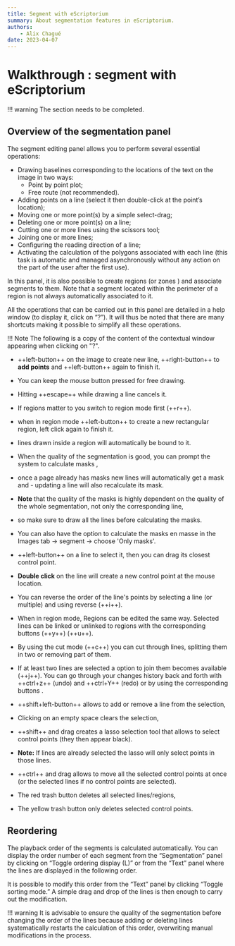 ```yaml
---
title: Segment with eScriptorium
summary: About segmentation features in eScriptorium.
authors:
    - Alix Chagué
date: 2023-04-07
---
```


# Walkthrough : segment with eScriptorium

!!! warning
    The section needs to be completed.

## Overview of the segmentation panel

The segment editing panel allows you to perform several essential operations:

- Drawing baselines corresponding to the locations of the text on the image in two ways:
    - Point by point plot;
    - Free route (not recommended).
- Adding points on a line (select it then double-click at the point’s location);
- Moving one or more point(s) by a simple select-drag;
- Deleting one or more point(s) on a line;
- Cutting one or more lines using the scissors tool;
- Joining one or more lines;
- Configuring the reading direction of a line;
- Activating the calculation of the polygons associated with each line (this task is automatic and managed asynchronously without any action on the part of the user after the first use).

In this panel, it is also possible to create regions (or zones ) and associate segments to them. Note that a segment located within the perimeter of a region is not always automatically associated to it.

All the operations that can be carried out in this panel are detailed in a help window (to display it, click on “?”). It will thus be noted that there are many shortcuts making it possible to simplify all these operations.

!!! Note
    The following is a copy of the content of the contextual window appearing when clicking on "?".

- ++left-button++ on the image to create new line, ++right-button++ to **add points** and ++left-button++ again to finish it.
- You can keep the mouse button pressed for free drawing.
- Hitting ++escape++ while drawing a line cancels it.
- If regions matter to you switch to region mode first (++r++).
- when in region mode ++left-button++ to create a new rectangular region, left click again to finish it.
- lines drawn inside a region will automatically be bound to it.
- When the quality of the segmentation is good, you can prompt the system to calculate masks ,
- once a page already has masks new lines will automatically get a mask and - updating a line will also recalculate its mask.
- **Note** that the quality of the masks is highly dependent on the quality of the whole segmentation, not only the corresponding line,
- so make sure to draw all the lines before calculating the masks.
- You can also have the option to calculate the masks en masse in the Images tab -> segment -> choose 'Only masks'.


- ++left-button++ on a line to select it, then you can drag its closest control point.
- **Double click** on the line will create a new control point at the mouse location.
- You can reverse the order of the line's points by selecting a line (or multiple) and using reverse (++i++).
- When in region mode, Regions can be edited the same way.
Selected lines can be linked or unlinked to regions with the corresponding buttons (++y++) (++u++).
- By using the cut mode (++c++) you can cut through lines, splitting them in two or removing part of them.
- If at least two lines are selected a option to join them becomes available (++j++).
You can go through your changes history back and forth with ++ctrl+z++ (undo) and ++ctrl+Y++ (redo) or by using the corresponding buttons .

- ++shift+left-button++ allows to add or remove a line from the selection,
- Clicking on an empty space clears the selection,
- ++shift++ and drag creates a lasso selection tool that allows to select control points (they then appear black).

- **Note:** If lines are already selected the lasso will only select points in those lines.

- ++ctrl++ and drag allows to move all the selected control points at once (or the selected lines if no control points are selected).

- The red trash button deletes all selected lines/regions,
- The yellow trash button only deletes selected control points. 

<!--## Editing lines

## Editing regions -->

## Reordering

The playback order of the segments is calculated automatically. You can display the order number of each segment from the “Segmentation” panel by clicking on “Toggle ordering display (L)” or from the “Text” panel where the lines are displayed in the following order.

It is possible to modify this order from the “Text” panel by clicking “Toggle sorting mode.” A simple drag and drop of the lines is then enough to carry out the modification.

!!! warning
    It is advisable to ensure the quality of the segmentation before changing the order of the lines because adding or deleting lines systematically restarts the calculation of this order, overwriting manual modifications in the process.